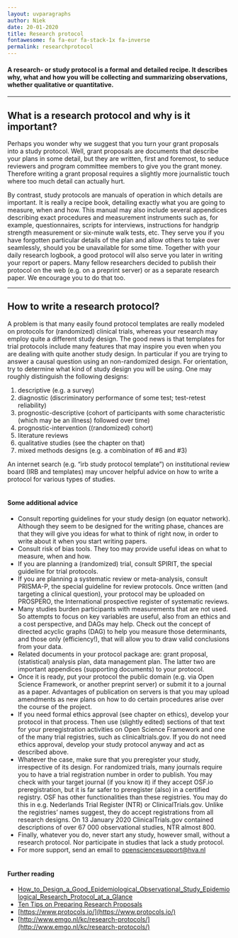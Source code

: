 ```yaml
---
layout: uvparagraphs
author: Niek
date: 20-01-2020
title: Research protocol
fontawesome: fa fa-eur fa-stack-1x fa-inverse
permalink: researchprotocol
---
```


#### A research- or study protocol is a formal and detailed recipe. It describes why, what and how you will be collecting and summarizing observations, whether qualitative or quantitative. 

---


## What is a research protocol and why is it important?
Perhaps you wonder why we suggest that you turn your grant proposals into a study protocol. Well, grant proposals are documents that describe your plans in some detail, but they are written, first and foremost, to seduce reviewers and program committee members to give you the grant money. Therefore writing a grant proposal requires a slightly more journalistic touch where too much detail can actually hurt.

By contrast, study protocols are manuals of operation in which details are important. It is really a recipe book, detailing exactly what you are going to measure, when and how. This manual may also include several appendices describing exact procedures and measurement instruments such as, for example, questionnaires, scripts for interviews, instructions for handgrip strength measurement or six-minute walk tests, etc. They serve you if you have forgotten particular details of the plan and allow others to take over seamlessly, should you be unavailable for some time. Together with your daily research logbook, a good protocol will also serve you later in writing your report or papers. Many fellow researchers decided to publish their protocol on the web (e.g. on a preprint server) or as a separate research paper. We encourage you to do that too.

---

## How to write a research protocol?
A problem is that many easily found protocol templates are really modeled on protocols for (randomized) clinical trials, whereas your research may employ quite a different study design. The good news is that templates for trial protocols include many features that may inspire you even when you are dealing with quite another study design. In particular if you are trying to answer a causal question using an non-randomized design. For orientation, try to determine what kind of study design you will be using. One may roughly distinguish the following designs:
1. descriptive (e.g. a survey)
2. diagnostic (discriminatory performance of some test; test-retest reliability)
3. prognostic-descriptive (cohort of participants  with some characteristic (which may be an illness) followed over time)
4. prognostic-intervention ((randomized) cohort)
5. literature reviews
6. qualitative studies (see the chapter on that)
7. mixed methods designs (e.g. a combination of #6 and #3)

An internet search (e.g. “irb study protocol template”) on institutional review board (IRB and templates) may uncover helpful advice on how to write a protocol for various types of studies.
<br><br>

#### Some additional advice
* Consult reporting guidelines for your study design (on equator network). Although they seem to be designed for the writing phase, chances are that they will give you ideas for what to think of right now, in order to write about it when you start writing papers.
* Consult risk of bias tools. They too may provide useful ideas on what to measure, when and how.
* If you are planning a (randomized) trial, consult SPIRIT, the special guideline for trial protocols.
* If you are planning a systematic review or meta-analysis, consult PRISMA-P, the special guideline for review protocols. Once written (and targeting a clinical question), your protocol may be uploaded on PROSPERO, the International prospective register of systematic reviews.
* Many studies burden participants with measurements that are not used. So attempts to focus on key variables are useful, also from an ethics and a cost perspective, and DAGs may help. Check out the concept of directed acyclic graphs (DAG) to help you measure those determinants, and those only (efficiency!), that will allow you to draw valid conclusions from your data.
* Related documents in your protocol package are: grant proposal, (statistical) analysis plan, data management plan. The latter two are important appendices (supporting documents) to your protocol.
* Once it is ready, put your protocol the public domain (e.g. via Open Science Framework, or another preprint server) or submit it to a journal as a paper. Advantages of publication on servers is that you may upload amendments as new plans on how to do certain procedures arise over the course of the project.
* If you need formal ethics approval (see chapter on ethics), develop your protocol in that process. Then use (slightly edited) sections of that text for your preregistration activities on Open Science Framework and one of the many trial registries, such as clinicaltrials.gov. If you do not need ethics approval, develop your study protocol anyway and act as described above.
* Whatever the case, make sure that you preregister your study, irrespective of its design. For randomized trials, many journals require you to have a trial registration number in order to publish. You may check with your target journal (if you know it) if they accept OSF.io preregistration, but it is far safer to preregister (also) in a certified registry. OSF has other functionalities than these registries. You may do this in e.g. Nederlands Trial Register (NTR) or ClinicalTrials.gov. Unlike the registries’ names suggest, they do accept registrations from all research designs. On 13 January 2020 ClinicalTrials.gov contained descriptions of over 67 000 observational studies, NTR almost 800.
* Finally, whatever you do, never start any study, however small, without a research protocol. Nor participate in studies that lack a study protocol.
* For more support, send an email to opensciencesupport@hva.nl
<br><br>

#### Further reading
* [How_to_Design_a_Good_Epidemiological_Observational_Study_Epidemiological_Research_Protocol_at_a_Glance](https://www.researchgate.net/publication/259586481_How_to_Design_a_Good_Epidemiological_Observational_Study_Epidemiological_Research_Protocol_at_a_Glance)
* [Ten Tips on Preparing Research Proposals](https://link.springer.com/chapter/10.1007/978-3-642-96942-3_12)
* [https://www.protocols.io/](https://www.protocols.io/)
* [http://www.emgo.nl/kc/research-protocols/](http://www.emgo.nl/kc/research-protocols/)
